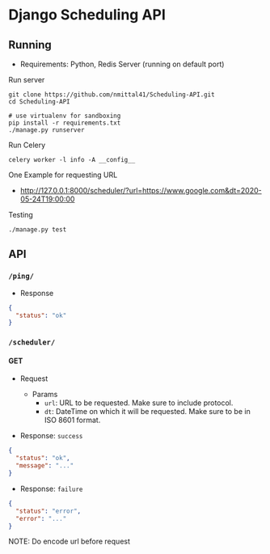 # Django Scheduling API


## Running
- Requirements: Python, Redis Server (running on default port)

Run server
```shell script
git clone https://github.com/nmittal41/Scheduling-API.git
cd Scheduling-API

# use virtualenv for sandboxing
pip install -r requirements.txt
./manage.py runserver
```

Run Celery
```shell script
celery worker -l info -A __config__
```

One Example for requesting URL

- http://127.0.0.1:8000/scheduler/?url=https://www.google.com&dt=2020-05-24T19:00:00



Testing
```shell script
./manage.py test
```

## API
### `/ping/`
- Response
```json
{
  "status": "ok"
}
```

### `/scheduler/`
#### GET
- Request
    - Params
        - `url`: URL to be requested. Make sure to include protocol.
        - `dt`: DateTime on which it will be requested. Make sure to be in ISO 8601 format.

- Response: `success`
```json
{
  "status": "ok",
  "message": "..."
}
```

- Response: `failure`
```json
{
  "status": "error",
  "error": "..."
}
```

NOTE: Do encode url before request
